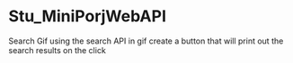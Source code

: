 # Stu_MiniPorjWebAPI

Search Gif using the search API in gif
create a button that will print out the search results on the click